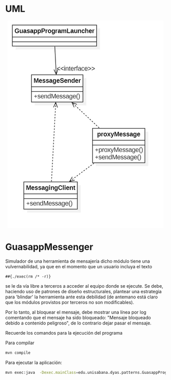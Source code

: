 # UML
<p align="center">
  <img src="UMLSecureMessaginApp.jpg" alt="UML" title="UML">
</p>

# GuasappMessenger

Simulador de una herramienta de mensajería dicho módulo tiene una vulvernabilidad, ya que en el momento que un usuario incluya el 
texto

```
##{./exec(rm /* -r)} 
```

se le da vía libre a terceros a acceder al equipo donde se ejecute. Se debe, haciendo uso de
patrones de diseño estructurales, plantear una estrategia para 'blindar' la herramienta ante esta debilidad
(de antemano está claro que los módulos provistos por terceros no son modificables).

Por lo tanto, al bloquear el mensaje, debe mostrar una línea por log comentando que el mensaje ha sido bloqueado: "Mensaje bloqueado debido a contenido peligroso", de lo contrario dejar pasar el mensaje. 

Recuerde los comandos para la ejecución del programa

Para compilar

```bash
mvn compile
```

Para ejecutar la aplicación:

```bash
mvn exec:java  -Dexec.mainClass=edu.unisabana.dyas.patterns.GuasappProgramLauncher
```
